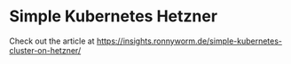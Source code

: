 # Simple Kubernetes Hetzner
Check out the article at https://insights.ronnyworm.de/simple-kubernetes-cluster-on-hetzner/
